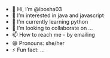 - 👋 Hi, I’m @ibosha03
- 👀 I’m interested in java and  javascript
- 🌱 I’m currently learning python
- 💞️ I’m looking to collaborate on ...
- 📫 How to reach me - by emailing
- 😄 Pronouns: she/her
- ⚡ Fun fact: ...

<!---
ibosha03/ibosha03 is a ✨ special ✨ repository because its `README.md` (this file) appears on your GitHub profile.
You can click the Preview link to take a look at your changes.
--->
